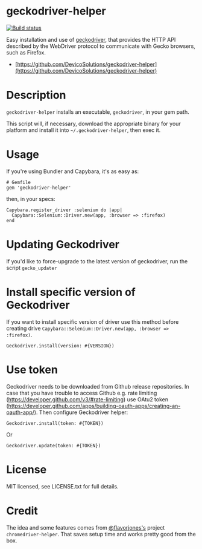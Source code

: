 # geckodriver-helper

[![Build status](https://travis-ci.org/DevicoSolutions/geckodriver-helper.svg)](https://travis-ci.org/DevicoSolutions/geckodriver-helper)

Easy installation and use of [geckodriver](https://github.com/mozilla/geckodriver), that provides the HTTP API 
described by the WebDriver protocol to communicate with Gecko browsers, such as Firefox.

* [https://github.com/DevicoSolutions/geckodriver-helper](https://github.com/DevicoSolutions/geckodriver-helper)


# Description

`geckodriver-helper` installs an executable, `geckodriver`, in your
gem path.

This script will, if necessary, download the appropriate binary for
your platform and install it into `~/.geckodriver-helper`, then exec
it.

# Usage

If you're using Bundler and Capybara, it's as easy as:

    # Gemfile
    gem 'geckodriver-helper'

then, in your specs:

    Capybara.register_driver :selenium do |app|
      Capybara::Selenium::Driver.new(app, :browser => :firefox)
    end


# Updating Geckodriver

If you'd like to force-upgrade to the latest version of geckodriver,
run the script `gecko_updater`

# Install specific version of Geckodriver

If you want to install specific version of driver use this method before creating 
drive `Capybara::Selenium::Driver.new(app, :browser => :firefox)`.
        
    Geckodriver.install(version: #{VERSION})


# Use token

Geckodriver needs to be downloaded from Github release repositories. 
In case that you have trouble to access Github 
e.g. rate limiting (https://developer.github.com/v3/#rate-limiting) 
use OAtu2 token (https://developer.github.com/apps/building-oauth-apps/creating-an-oauth-app/).
Then configure Geckodriver helper:

    Geckodriver.install(token: #{TOKEN})
Or

    Geckodriver.update(token: #{TOKEN})

# License

MIT licensed, see LICENSE.txt for full details.


# Credit

The idea and some features comes from [@flavorjones's](https://github.com/flavorjones) project
`chromedriver-helper`. That saves setup time and works pretty good from the box.

